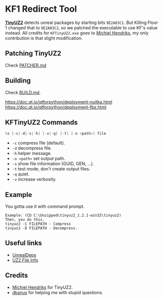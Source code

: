 # KF1 Redirect Tool

[**TinyUZ2**](https://forums.epicgames.com/unreal-tournament-2003-2004/user-maps-mods/full-releases/93640-tinyuz2) detects unreal packages by starting bits `9E2A83C1`. But Killing Floor 1 changed that to `9E2A83C2`, so we patched the executable to use KF's value instead. All credits for `KFTinyUZ2.exe` goes to [Michiel Hendriks](https://github.com/elmuerte), my only contribution is that slight modification.

## Patching TinyUZ2

Check [PATCHER.md](Docs/PATCHER.md)

## Building

Check [BUILD.md](Docs/BUILD.md).

<https://doc.qt.io/qtforpython/deployment-nuitka.html>
<https://doc.qt.io/qtforpython/deployment-fbs.html>

## KFTinyUZ2 Commands

```cpp
%s [-c|-d|-s|-h] [-v|-q] [-t] [-o <path>] file
```

- `-c` compress file (default).
- `-d` decompress file.
- `-h` helper message.
- `-o <path>` set output path.
- `-s` show file information (GUID, GEN, ...).
- `-t` test mode, don't create output files.
- `-q` quiet.
- `-v` increase verbosity.

## Example

You gotta use it with command prompt.

```text
Example: (CD C:\Unzipped\tinyuz2_1.2.1-win32\tinyuz2)
Then, you do this.
tinyuz2 -C FILEPATH - Compress
tinyuz2 -D FILEPATH - Decompress.
```

## Useful links

- [UnrealDeps](https://unrealadmin.org/forums/showthread.php?t=30406)
- [UZ2 File Info](https://wiki.beyondunreal.com/UZ2_file)

## Credits

- [Michiel Hendriks](https://github.com/elmuerte) for TinyUZ2.
- [dkanus](https://github.com/dkanus) for helping me with stupid questions.

